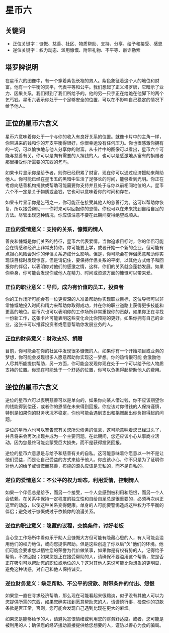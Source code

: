 # 星币六

## 关键词

- 正位关键字：慷慨、慈善、社区、物质帮助、支持、分享、给予和接受、感恩
- 逆位关键字：权力动态、滥用慷慨、附带礼物、不平等、敲诈勒索

## 塔罗牌说明

在星币六的图像中，有一个穿着紫色长袍的男人。紫色象征着这个人的地位和财富。他有一个平衡的天平，代表平等和公平。我们想起了正义塔罗牌，它暗示了业力、因果关系，我们得到了我们所给予的。他的另一只手正在给跪在他脚下的两个乞丐钱。星币六表示你处于一个足够安全的位置，可以在不影响自己稳定的情况下给予他人。

## 正位的星币六含义

星币六意味着你处于一个与你的收入有良好关系的位置。就像卡片中的主角一样，你带进来的钱和你的开支平衡得很好，你很幸运没有任何压力。你也很感激你拥有的一切，可以愉快地与他人分享你的财富。从卡片中的图像可以看出，星币六个可能与慈善有关。你可以是向有需要的人捐钱的人，也可以是感激地从富有的捐赠者那里接受你所需要的东西的乞丐。

如果卡片显示你是给予者，则你已经积累了财富，现在你可以通过经济援助来帮助他人。你可能已经在星币五的黑暗中生活了足够长的时间，能够看到光明。你正在考虑向慈善机构捐款或帮助可能需要你支持并且处于与你以前相同地位的人。星币六个不一定是关于物质或金钱，它也可以意味着你的时间和存在。

如果卡片显示你是乞丐之一，你可能正在接受其他人的慈善行为。这可以帮助你恢复，所以接受帮助——你将来可以回报你的恩情。你也可以在未来找到自给自足的方法。尽管出现这种情况，你应该注意不要在此期间变得绝望或顺从。

### 正位的爱情意义：支持的关系，慷慨的情人

善良和慷慨是你们关系的特征，星币六代表爱情。当你追求目标时，你的伴侣可能会在情感和经济上非常支持你。你可能要上学，或者开始一个新的企业，但可能有点担心风险会对你的伴侣关系造成什么影响。但是，你可能会在伴侣愿意帮助你实现该目标时发现惊喜。但是请记住，要保持伴侣关系的平衡，以其他方式给予和回报你的伴侣，以表明你对他们的感激之情，这样，你们的关系就会蓬勃发展。如果你单身，你可能会发现你或他人在精力、时间或资源方面的慷慨可以带来爱。

### 正位的职业意义：导师，成为有价值的员工，投资者

你的工作场所可能会有一位更资深的人准备帮助你实现职业目标，这位导师可以非常慷慨地投入时间和精力来帮助你取得成功，并在你的职业道路上获得更多技能和更高的地位。星币六也可以表明你的工作场所非常重视你的贡献，如果你正在寻找一份新工作，这张卡片可能表明这些变化会比你预期的更好。如果你拥有自己的企业，这张卡可以推荐投资者或愿意帮助你发展业务的人。

### 正位的财务意义：财政支持、捐赠

目前，你可能会在你的社区中发现很多慷慨的人，如果你有一个开始项目或业务的梦想，你可能会发现很多人愿意帮助你实现这一梦想。你的热情很可能 会激励他人尽其所能提供帮助，另一方面，你可能会发现你现在处于一个可以给予他人物质支持的位置。你现在可能处于一个舒适的位置，你可以负担得起帮助他人的费用。

## 逆位的星币六含义

逆位的星币六可以表明慈善可以是单向的，如果你向某人借过钱，你不应该期望你的钱能得到偿还，或者你的恩情在未来得到回报。你应该对你借钱的人保持谨慎，特别是如果你的财务状况不稳定，你也可能会遇到支出和捐赠超出你负担得起的问题。

逆位的星币六也可以警告您有关您所欠债务的信息，这可能意味着您已经过头了，并且将来会再次出现并成为一个主要问题。在此期间，您还应该小心从事商业活动，因为您最终可能会蒙受巨大损失，而不是获得投资回报。

逆位的星币六意思是与给予和慈善有关的自私。这可能意味着你愿意以一种不是让他们受益，而是让自己受益的方式来给予他人。你应该小心，你不只是为了证明你对他人的给予或慷慨而慈善，布施的源头应该是无私的，而不是自私的。

### 逆位的爱情意义：不公平的权力动态，利用爱情，控制情人

如果一个伴侣总是给予，而另一个接受，一个人会感到被利用和怨恨，而另一个人会依赖。在关系中保持一定程度的独立性和自给自足总是很重要的，必须再次纠正这里的动态，以使这种关系变得健康。单身的人可能要警惕造成这种权力不平衡的伴侣；避免过于慷慨或过于依赖你的浪漫关系。

### 逆位的职业意义：隐藏的议程，交换条件，讨好老板

当心您工作场所中看似乐于助人且慷慨大方但可能有隐藏心思的人，有人可能会滥用他们的权力地位，或向您提供帮助。但是这些创造了你以后"欠"他们的环境。他们可能会要求您以牺牲您的荣誉为代价做某事，如果你是有权有势的人，记得给予帮助，不求回报；如果您是正在接受帮助的人，请确保不要滥用这个帮助，您是否正在吸引可以帮助您的职位或地位的人？这对其他人来说可能比你想象的更明显，避免这种诱惑，对自己和他人保持诚实。

### 逆位财务意义：缺乏帮助、不公平的贷款、附带条件的付出、怨恨

如果您一直在寻求经济帮助，那么现在可能看起来很黯淡，似乎没有其他人可以为您提供所需的东西，如果您确实找到愿意帮助您的人，请谨慎行事，检查你的贷款条款是否正常，否则，您可能会发现自己遇到比现在更大的麻烦。

如果您是能够给予的人，请避免怨恨情绪或利用您的财务舒适度。或者，您可能是被利用的人；确保您的经济援助直接提供给您想要的人，谨防以善心为食的骗局。